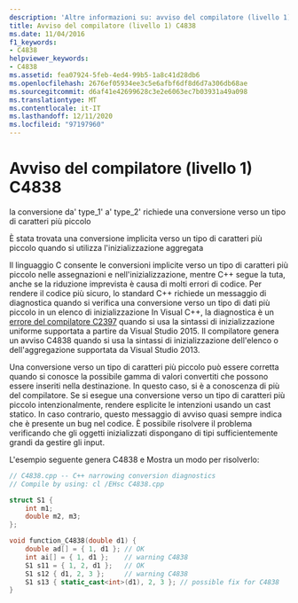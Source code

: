 ```yaml
---
description: 'Altre informazioni su: avviso del compilatore (livello 1) C4838'
title: Avviso del compilatore (livello 1) C4838
ms.date: 11/04/2016
f1_keywords:
- C4838
helpviewer_keywords:
- C4838
ms.assetid: fea07924-5feb-4ed4-99b5-1a8c41d28db6
ms.openlocfilehash: 2676ef05934ee3c5e6afbf6df8d6d7a306db68ae
ms.sourcegitcommit: d6af41e42699628c3e2e6063ec7b03931a49a098
ms.translationtype: MT
ms.contentlocale: it-IT
ms.lasthandoff: 12/11/2020
ms.locfileid: "97197960"
---
```

# <a name="compiler-warning-level-1-c4838"></a>Avviso del compilatore (livello 1) C4838

la conversione da' type_1' a' type_2' richiede una conversione verso un tipo di caratteri più piccolo

È stata trovata una conversione implicita verso un tipo di caratteri più piccolo quando si utilizza l'inizializzazione aggregata

Il linguaggio C consente le conversioni implicite verso un tipo di caratteri più piccolo nelle assegnazioni e nell'inizializzazione, mentre C++ segue la tuta, anche se la riduzione imprevista è causa di molti errori di codice. Per rendere il codice più sicuro, lo standard C++ richiede un messaggio di diagnostica quando si verifica una conversione verso un tipo di dati più piccolo in un elenco di inizializzazione In Visual C++, la diagnostica è un [errore del compilatore C2397](../../error-messages/compiler-errors-1/compiler-error-c2397.md) quando si usa la sintassi di inizializzazione uniforme supportata a partire da Visual Studio 2015. Il compilatore genera un avviso C4838 quando si usa la sintassi di inizializzazione dell'elenco o dell'aggregazione supportata da Visual Studio 2013.

Una conversione verso un tipo di caratteri più piccolo può essere corretta quando si conosce la possibile gamma di valori convertiti che possono essere inseriti nella destinazione. In questo caso, si è a conoscenza di più del compilatore. Se si esegue una conversione verso un tipo di caratteri più piccolo intenzionalmente, rendere esplicite le intenzioni usando un cast statico. In caso contrario, questo messaggio di avviso quasi sempre indica che è presente un bug nel codice. È possibile risolvere il problema verificando che gli oggetti inizializzati dispongano di tipi sufficientemente grandi da gestire gli input.

L'esempio seguente genera C4838 e Mostra un modo per risolverlo:

```cpp
// C4838.cpp -- C++ narrowing conversion diagnostics
// Compile by using: cl /EHsc C4838.cpp

struct S1 {
    int m1;
    double m2, m3;
};

void function_C4838(double d1) {
    double ad[] = { 1, d1 }; // OK
    int ai[] = { 1, d1 };    // warning C4838
    S1 s11 = { 1, 2, d1 };   // OK
    S1 s12 { d1, 2, 3 };     // warning C4838
    S1 s13 { static_cast<int>(d1), 2, 3 }; // possible fix for C4838
}
```
